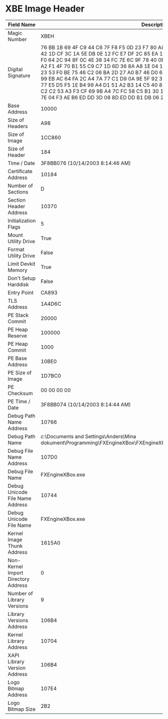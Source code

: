 # XBE Image Header

| Field Name | Description |
|---|---|
| Magic Number | XBEH |
| Digital Signature | 76 BB 1B 69 4F C9 44 C6 7F F8 F5 0D 23 F7 80 A8 0C 52 89 C8 6B 9A 56 98 BA 5C 03 DE 3B 42 1D CF 3C 1A 5E DB 0E 12 FC E7 DF 2C 85 EA 13 D2 E4 58 3C 88 82 74 26 95 FA 0E 9A 88 F0 64 2C 94 8F 0C 4E 38 34 FC 7E 6C 9F 78 40 0E 1F 69 F6 A1 AB 82 12 38 58 C1 DB FA 5F A2 F1 4F 70 B1 55 C9 C7 1D 6D 36 8A A8 1E 04 1F 52 E5 D3 63 98 D7 2D 2E 17 EE 0D 5E 03 23 53 F0 BE 75 46 C2 06 BA 2D 27 A0 B7 46 D0 69 C1 82 AB 5E 1F 77 EF 10 93 B0 04 AD AC 99 EB AC 64 FA 2C A4 7A 77 C1 D9 0A 9E 5F 92 3B F4 0A 69 93 8D 6A 71 B2 C4 49 CA C0 4B 77 E5 D5 F5 1E B4 99 A4 D1 51 A2 B3 14 C5 40 87 1B 28 08 D5 58 29 AC 6A 68 55 AB 08 42 C2 C2 53 A3 F3 CF 69 9B A4 7C FC 58 C5 B1 30 1B C4 54 3C A7 57 21 ED EC B0 EA 15 64 01 7E 04 F3 AE B6 ED DD 3D 08 8D ED DD B1 DB 06 27 17 F1 AB FB D2 BA 98 7D |
| Base Address | 10000 |
| Size of Headers | A98 |
| Size of Image | 1CC860 |
| Size of Header | 184 |
| Time / Date | 3F8BB076 (10/14/2003 8:14:46 AM) |
| Certificate Address | 10184 |
| Number of Sections | D |
| Section Header Address | 10370 |
| Initialization Flags | 5 |
| Mount Utility Drive | True |
| Format Utility Drive | False |
| Limit Devkit Memory | True |
| Don't Setup Harddisk | False |
| Entry Point | CA893 |
| TLS Address | 1A4D6C |
| PE Stack Commit | 20000 |
| PE Heap Reserve | 100000 |
| PE Heap Commit | 1000 |
| PE Base Address | 10BE0 |
| PE Size of Image | 1D7BC0 |
| PE Checksum | 00 00 00 00 |
| PE Time / Date | 3F8BB074 (10/14/2003 8:14:44 AM) |
| Debug Path Name Address | 10766 |
| Debug Path Name | c:\Documents and Settings\Anders\Mina dokument\Programming\FXEngineXBox\FXEngineXBox___Xbox_Release_Final\FXEngineXBox.exe |
| Debug File Name Address | 107D0 |
| Debug File Name | FXEngineXBox.exe |
| Debug Unicode File Name Address | 10744 |
| Debug Unicode File Name | FXEngineXBox.exe |
| Kernel Image Thunk Address | 1615A0 |
| Non-Kernel Import Directory Address | 0 |
| Number of Library Versions | 9 |
| Library Versions Address | 106B4 |
| Kernel Library Address | 10704 |
| XAPI Library Version Address | 106B4 |
| Logo Bitmap Address | 107E4 |
| Logo Bitmap Size | 2B2 |
